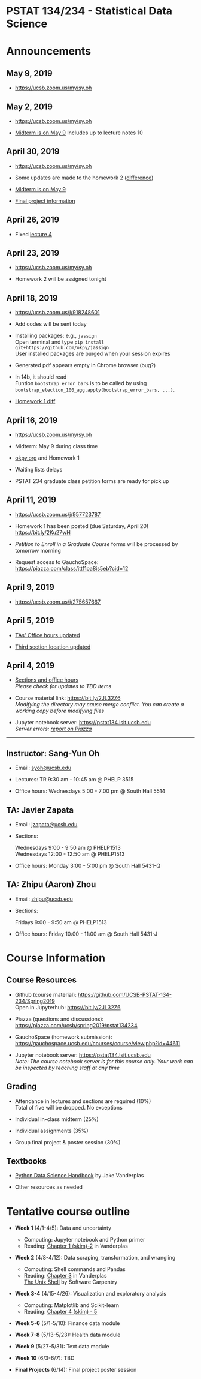 # PSTAT 134/234 - Statistical Data Science

# Announcements

## May 9, 2019

- https://ucsb.zoom.us/my/sy.oh

## May 2, 2019

- https://ucsb.zoom.us/my/sy.oh

- [Midterm is on May 9](https://github.com/UCSB-PSTAT-134-234/Spring2019/blob/master/README-midterm.md) Includes up to lecture notes 10

## April 30, 2019

- https://ucsb.zoom.us/my/sy.oh

- Some updates are made to the homework 2 ([difference](https://github.com/UCSB-PSTAT-134-234/Spring2019/commit/b72a5c17cae6cfbfd9b3ced49af557d314a7c510#diff-e989a9ac5d0803192f0cab040ec1a1b1))

- [Midterm is on May 9](https://github.com/UCSB-PSTAT-134-234/Spring2019/blob/master/README-midterm.md)

- [Final project information](https://github.com/UCSB-PSTAT-134-234/Spring2019/blob/master/README-project.md)


## April 26, 2019

- Fixed [lecture 4](https://github.com/UCSB-PSTAT-134-234/Spring2019/blob/master/lecture-notes/04-Pandas-Data-Frame.ipynb)

## April 23, 2019

- https://ucsb.zoom.us/my/sy.oh

- Homework 2 will be assigned tonight

## April 18, 2019

- https://ucsb.zoom.us/j/918248601

- Add codes will be sent today

- Installing packages: e.g., `jassign`  
    Open terminal and type
    `pip install git+https://github.com/okpy/jassign`  
    User installed packages are purged when your session expires

- Generated pdf appears empty in Chrome browser (bug?)

- In 14b, it should read  
    Funtion `bootstrap_error_bars` is to be called by using `bootstrap_election_100_agg.apply(bootstrap_error_bars, ...)`.
    
- [Homework 1 diff](https://github.com/UCSB-PSTAT-134-234/Spring2019/commit/427780d68509aa67a5ba4005732bab393ea92163#diff-79ceed9cf3f84f71011888fd8ab3c90a)

## April 16, 2019

- https://ucsb.zoom.us/my/sy.oh

- Midterm: May 9 during class time

- [okpy.org](https://okpy.org/) and Homework 1

- Waiting lists delays

- PSTAT 234 graduate class petition forms are ready for pick up

## April 11, 2019

- https://ucsb.zoom.us/j/957723787

- Homework 1 has been posted (due Saturday, April 20)  
    https://bit.ly/2Ku27wH
    
- _Petition to Enroll in a Graduate Course_ forms will be processed by tomorrow morning

- Request access to GauchoSpace: https://piazza.com/class/jttf1pa8is5eb?cid=12

## April 9, 2019

- https://ucsb.zoom.us/j/275657667

## April 5, 2019

- [TAs' Office hours updated](https://github.com/UCSB-PSTAT-134-234/Spring2019#ta-javier-zapata)

- [Third section location updated](https://github.com/UCSB-PSTAT-134-234/Spring2019#ta-zhipu-aaron-zhou)

## April 4, 2019

- [Sections and office hours](https://github.com/UCSB-PSTAT-134-234/Spring2019#instructor-sang-yun-oh)  
    _Please check for updates to TBD items_

- Course material link: https://bit.ly/2JL32Z6  
    _Modifying the directory may cause merge conflict. You can create a working copy before modifying files_

- Jupyter notebook server: https://pstat134.lsit.ucsb.edu  
    _Server errors: [report on Piazza](https://piazza.com/class/jttf1pa8is5eb?cid=9)_

----------

## Instructor: Sang-Yun Oh

- Email: [syoh@ucsb.edu](mailto:syoh@ucsb.edu)

- Lectures: TR 9:30 am - 10:45 am @ PHELP 3515

- Office hours: Wednesdays 5:00 - 7:00 pm @ South Hall 5514

## TA: Javier Zapata

- Email: [jzapata@ucsb.edu](mailto:jzapata@ucsb.edu)

- Sections:  

    Wednesdays 9:00 - 9:50 am @ PHELP1513  
    Wednesdays 12:00 - 12:50 am @ PHELP1513

- Office hours: Monday 3:00 - 5:00 pm @ South Hall 5431-Q


## TA: Zhipu (Aaron) Zhou

- Email: [zhipu@ucsb.edu](mailto:zhipu@ucsb.edu)

- Sections:  

    Fridays 9:00 - 9:50 am @ PHELP1513

- Office hours: Friday 10:00 - 11:00 am @ South Hall 5431-J 


# Course Information 


## Course Resources

- Github (course material): https://github.com/UCSB-PSTAT-134-234/Spring2019  
    Open in Jupyterhub: https://bit.ly/2JL32Z6

- Piazza (questions and discussions): https://piazza.com/ucsb/spring2019/pstat134234

- GauchoSpace (homework submission): https://gauchospace.ucsb.edu/courses/course/view.php?id=44611

- Jupyter notebook server: https://pstat134.lsit.ucsb.edu  
    _Note: The course notebook server is for this course only. Your work can be inspected by teaching staff at any time_


## Grading

* Attendance in lectures and sections are required (10%)  
    Total of five will be dropped. No exceptions

* Individual in-class midterm (25%)

* Individual assignments (35%)

* Group final project & poster session (30%)


## Textbooks

- [Python Data Science Handbook](https://jakevdp.github.io/PythonDataScienceHandbook/) by Jake Vanderplas

- Other resources as needed


# Tentative course outline

* **Week 1** (4/1-4/5): Data and uncertainty   
    - Computing: Jupyter notebook and Python primer
    - Reading: [Chapter 1 (skim)-2](https://jakevdp.github.io/PythonDataScienceHandbook/index.html#1.-IPython:-Beyond-Normal-Python) in Vanderplas
    
* **Week 2** (4/8-4/12): Data scraping, transformation, and wrangling
    - Computing: Shell commands and Pandas
    - Reading: [Chapter 3](https://jakevdp.github.io/PythonDataScienceHandbook/index.html#3.-Data-Manipulation-with-Pandas) in Vanderplas  
        [The Unix Shell](http://swcarpentry.github.io/shell-novice/) by Software Carpentry  
        
* **Week 3-4** (4/15-4/26): Visualization and exploratory analysis
    - Computing: Matplotlib and Scikit-learn
    - Reading: [Chapter 4 (skim) - 5](https://jakevdp.github.io/PythonDataScienceHandbook/index.html#4.-Visualization-with-Matplotlib)

* **Week 5-6** (5/1-5/10): Finance data module

* **Week 7-8** (5/13-5/23): Health data module
               
* **Week 9** (5/27-5/31): Text data module

* **Week 10** (6/3-6/7): TBD

* **Final Projects** (6/14): Final project poster session
